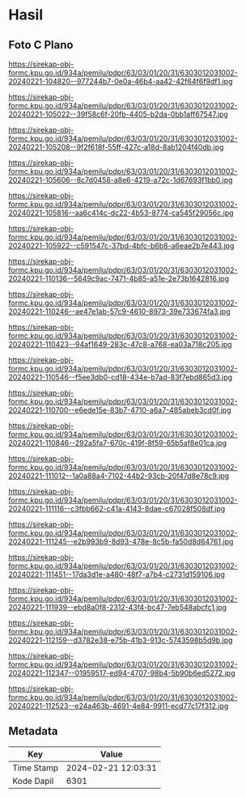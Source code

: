 # Hasil

## Foto C Plano

https://sirekap-obj-formc.kpu.go.id/934a/pemilu/pdpr/63/03/01/20/31/6303012031002-20240221-104820--977244b7-0e0a-46b4-aa42-42f64f6f9df1.jpg

https://sirekap-obj-formc.kpu.go.id/934a/pemilu/pdpr/63/03/01/20/31/6303012031002-20240221-105022--39f58c6f-20fb-4405-b2da-0bb1aff67547.jpg

https://sirekap-obj-formc.kpu.go.id/934a/pemilu/pdpr/63/03/01/20/31/6303012031002-20240221-105208--9f2f618f-55ff-427c-a18d-8ab1204f40db.jpg

https://sirekap-obj-formc.kpu.go.id/934a/pemilu/pdpr/63/03/01/20/31/6303012031002-20240221-105606--8c7d0458-a8e6-4219-a72c-1d67693f1bb0.jpg

https://sirekap-obj-formc.kpu.go.id/934a/pemilu/pdpr/63/03/01/20/31/6303012031002-20240221-105816--aa6c414c-dc22-4b53-8774-ca545f29056c.jpg

https://sirekap-obj-formc.kpu.go.id/934a/pemilu/pdpr/63/03/01/20/31/6303012031002-20240221-105922--c591547c-37bd-4bfc-b6b8-a6eae2b7e443.jpg

https://sirekap-obj-formc.kpu.go.id/934a/pemilu/pdpr/63/03/01/20/31/6303012031002-20240221-110136--5649c9ac-7471-4b85-a51e-2e73b1642816.jpg

https://sirekap-obj-formc.kpu.go.id/934a/pemilu/pdpr/63/03/01/20/31/6303012031002-20240221-110246--ae47e1ab-57c9-4610-8973-39e733674fa3.jpg

https://sirekap-obj-formc.kpu.go.id/934a/pemilu/pdpr/63/03/01/20/31/6303012031002-20240221-110423--94af1649-283c-47c8-a768-ea03a718c205.jpg

https://sirekap-obj-formc.kpu.go.id/934a/pemilu/pdpr/63/03/01/20/31/6303012031002-20240221-110546--f5ee3db0-cd18-434e-b7ad-83f7ebd865d3.jpg

https://sirekap-obj-formc.kpu.go.id/934a/pemilu/pdpr/63/03/01/20/31/6303012031002-20240221-110700--e6ede15e-83b7-4710-a6a7-485abeb3cd0f.jpg

https://sirekap-obj-formc.kpu.go.id/934a/pemilu/pdpr/63/03/01/20/31/6303012031002-20240221-110846--292a5fa7-670c-419f-8f59-65b5af8e01ca.jpg

https://sirekap-obj-formc.kpu.go.id/934a/pemilu/pdpr/63/03/01/20/31/6303012031002-20240221-111012--1a0a88a4-7102-44b2-93cb-20f47d8e78c9.jpg

https://sirekap-obj-formc.kpu.go.id/934a/pemilu/pdpr/63/03/01/20/31/6303012031002-20240221-111116--c3fbb662-c41a-4143-8dae-c67028f508df.jpg

https://sirekap-obj-formc.kpu.go.id/934a/pemilu/pdpr/63/03/01/20/31/6303012031002-20240221-111245--e2b993b9-8d93-478e-8c5b-fa50d8d64761.jpg

https://sirekap-obj-formc.kpu.go.id/934a/pemilu/pdpr/63/03/01/20/31/6303012031002-20240221-111451--17da3d1e-a480-48f7-a7b4-c2731d159106.jpg

https://sirekap-obj-formc.kpu.go.id/934a/pemilu/pdpr/63/03/01/20/31/6303012031002-20240221-111939--ebd8a0f8-2312-43f4-bc47-7eb548abcfc1.jpg

https://sirekap-obj-formc.kpu.go.id/934a/pemilu/pdpr/63/03/01/20/31/6303012031002-20240221-112159--d3782e38-e75b-41b3-913c-5743598b5d9b.jpg

https://sirekap-obj-formc.kpu.go.id/934a/pemilu/pdpr/63/03/01/20/31/6303012031002-20240221-112347--01959517-ed94-4707-98b4-5b90b6ed5272.jpg

https://sirekap-obj-formc.kpu.go.id/934a/pemilu/pdpr/63/03/01/20/31/6303012031002-20240221-112523--e24a463b-4691-4e84-9911-ecd77c17f312.jpg


## Metadata

| Key        | Value               |
| ---------- | ------------------- |
| Time Stamp | 2024-02-21 12:03:31 |
| Kode Dapil | 6301                |



